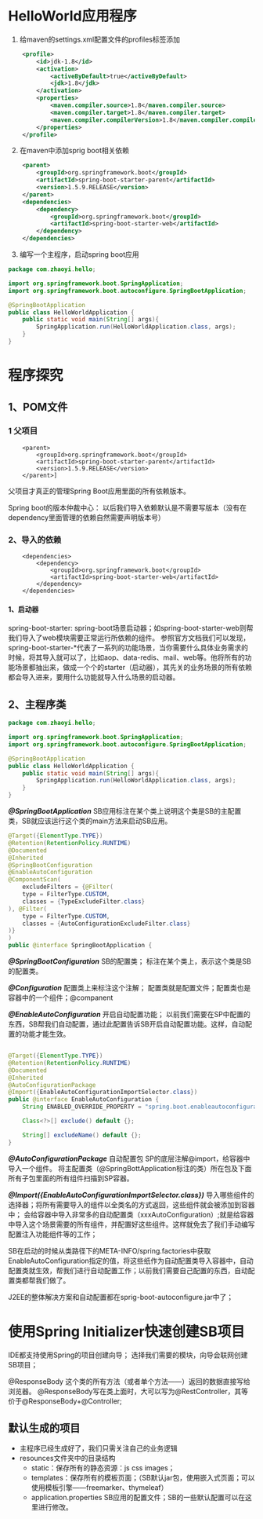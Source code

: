 
# HelloWorld应用程序
1. 给maven的settings.xml配置文件的profiles标签添加
``` xml
    <profile>
        <id>jdk‐1.8</id>
        <activation>
            <activeByDefault>true</activeByDefault>
            <jdk>1.8</jdk>
        </activation>
        <properties>
            <maven.compiler.source>1.8</maven.compiler.source>
            <maven.compiler.target>1.8</maven.compiler.target>
            <maven.compiler.compilerVersion>1.8</maven.compiler.compilerVersion>
        </properties>
    </profile>
```
2. 在maven中添加sprig boot相关依赖
``` xml
    <parent>
        <groupId>org.springframework.boot</groupId>
        <artifactId>spring-boot-starter-parent</artifactId>
        <version>1.5.9.RELEASE</version>
    </parent>
    <dependencies>
        <dependency>
            <groupId>org.springframework.boot</groupId>
            <artifactId>spring-boot-starter-web</artifactId>
        </dependency>
    </dependencies>
```
3. 编写一个主程序，启动spring boot应用
``` java
package com.zhaoyi.hello;

import org.springframework.boot.SpringApplication;
import org.springframework.boot.autoconfigure.SpringBootApplication;

@SpringBootApplication
public class HelloWorldApplication {
    public static void main(String[] args){
        SpringApplication.run(HelloWorldApplication.class, args);
    }
}
``` 

# 程序探究
## 1、POM文件
### 1 父项目
```
    <parent>
        <groupId>org.springframework.boot</groupId>
        <artifactId>spring-boot-starter-parent</artifactId>
        <version>1.5.9.RELEASE</version>
    </parent>]
```
父项目才真正的管理Spring Boot应用里面的所有依赖版本。

Spring boot的版本仲裁中心：
以后我们导入依赖默认是不需要写版本（没有在dependency里面管理的依赖自然需要声明版本号）

### 2、导入的依赖
```
    <dependencies>
        <dependency>
            <groupId>org.springframework.boot</groupId>
            <artifactId>spring-boot-starter-web</artifactId>
        </dependency>
    </dependencies>
```
#### 1、启动器
spring-boot-starter: spring-boot场景启动器；如spring-boot-starter-web则帮我们导入了web模块需要正常运行所依赖的组件。
参照官方文档我们可以发现，spring-boot-starter-*代表了一系列的功能场景，当你需要什么具体业务需求的时候，将其导入就可以了，比如aop、data-redis、mail、web等。他将所有的功能场景都抽出来，做成一个个的starter（启动器），其先关的业务场景的所有依赖都会导入进来，要用什么功能就导入什么场景的启动器。

## 2、主程序类
``` java
package com.zhaoyi.hello;

import org.springframework.boot.SpringApplication;
import org.springframework.boot.autoconfigure.SpringBootApplication;

@SpringBootApplication
public class HelloWorldApplication {
    public static void main(String[] args){
        SpringApplication.run(HelloWorldApplication.class, args);
    }
}
```
***@SpringBootApplication*** SB应用标注在某个类上说明这个类是SB的主配置类，SB就应该运行这个类的main方法来启动SB应用。

``` java
@Target({ElementType.TYPE})
@Retention(RetentionPolicy.RUNTIME)
@Documented
@Inherited
@SpringBootConfiguration
@EnableAutoConfiguration
@ComponentScan(
    excludeFilters = {@Filter(
    type = FilterType.CUSTOM,
    classes = {TypeExcludeFilter.class}
), @Filter(
    type = FilterType.CUSTOM,
    classes = {AutoConfigurationExcludeFilter.class}
)}
)
public @interface SpringBootApplication {
```
***@SpringBootConfiguration*** SB的配置类；
标注在某个类上，表示这个类是SB的配置类。

***@Configuration*** 配置类上来标注这个注解；
配置类就是配置文件；配置类也是容器中的一个组件；@companent

***@EnableAutoConfiguration*** 开启自动配置功能；
以前我们需要在SP中配置的东西，SB帮我们自动配置，通过此配置告诉SB开启自动配置功能。这样，自动配置的功能才能生效。

``` java

@Target({ElementType.TYPE})
@Retention(RetentionPolicy.RUNTIME)
@Documented
@Inherited
@AutoConfigurationPackage
@Import({EnableAutoConfigurationImportSelector.class})
public @interface EnableAutoConfiguration {
    String ENABLED_OVERRIDE_PROPERTY = "spring.boot.enableautoconfiguration";

    Class<?>[] exclude() default {};

    String[] excludeName() default {};
}
```
***@AutoConfigurationPackage*** 自动配置包
SP的底层注解@import，给容器中导入一个组件。
将主配置类（@SpringBottApplication标注的类）所在包及下面所有子包里面的所有组件扫描到SP容器。

***@Import({EnableAutoConfigurationImportSelector.class})*** 导入哪些组件的选择器；将所有需要导入的组件以全类名的方式返回，这些组件就会被添加到容器中； 
会给容器中导入非常多的自动配置类（xxxAutoConfiguration）;就是给容器中导入这个场景需要的所有组件，并配置好这些组件。这样就免去了我们手动编写配置注入功能组件等的工作；

SB在启动的时候从类路径下的META-INFO/spring.factories中获取EnableAutoConfiguration指定的值，将这些纸作为自动配置类导入容器中，自动配置类就生效，帮我们进行自动配置工作；以前我们需要自己配置的东西，自动配置类都帮我们做了。

J2EE的整体解决方案和自动配置都在sprig-boot-autoconfigure.jar中了；

# 使用Spring Initializer快速创建SB项目
IDE都支持使用Spring的项目创建向导；
选择我们需要的模块，向导会联网创建SB项目；

@ResponseBody 这个类的所有方法（或者单个方法——）返回的数据直接写给浏览器。
@ResponseBody写在类上面时，大可以写为@RestController，其等价于@ResponseBody+@Controller;

## 默认生成的项目
* 主程序已经生成好了，我们只需关注自己的业务逻辑
* resounces文件夹中的目录结构
  * static：保存所有的静态资源：js css images；
  * templates：保存所有的模板页面；（SB默认jar包，使用嵌入式页面；可以使用模板引擎——freemarker、thymeleaf）
  * application.properties SB应用的配置文件；SB的一些默认配置可以在这里进行修改。
